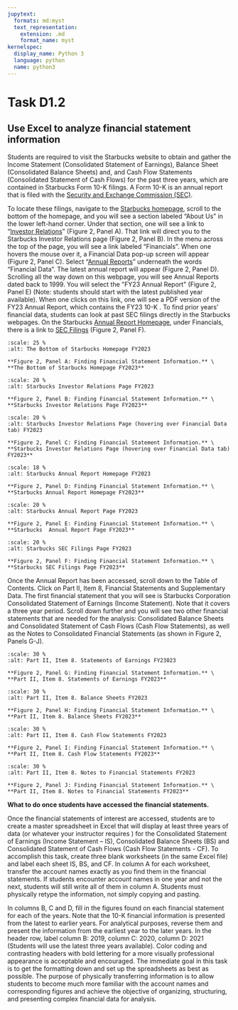 ```yaml
---
jupytext:
  formats: md:myst
  text_representation:
    extension: .md
    format_name: myst
kernelspec:
  display_name: Python 3
  language: python
  name: python3
---
```


# Task D1.2

## Use Excel to analyze financial statement information

Students are required to visit the Starbucks website to obtain and gather the Income Statement (Consolidated Statement of Earnings), Balance Sheet (Consolidated Balance Sheets) and, and Cash Flow Statements (Consolidated Statement of Cash Flows) for the past three years, which are contained in Starbucks Form 10-K filings. A Form 10-K is an annual report that is filed with the [Security and Exchange Commission (SEC)](https://www.sec.gov/).  

To locate these filings, navigate to the [Starbucks homepage](https://www.starbucks.com/), scroll to the bottom of the homepage, and you will see a section labeled “About Us” in the lower left-hand corner. Under that section, one will see a link to “[Investor Relations](https://investor.starbucks.com/ir-home/default.aspx)” (Figure 2, Panel A). That link will direct you to the Starbucks Investor Relations page (Figure 2, Panel B). In the menu across the top of the page, you will see a link labeled “Financials”. When one hovers the mouse over it, a Financial Data pop-up screen will appear (Figure 2, Panel C).  Select “[Annual Reports](https://investor.starbucks.com/financials/annual-reports/default.aspx)” underneath the words “Financial Data”.  The latest annual report will appear (Figure 2, Panel D). Scrolling all the way down on this webpage, you will see Annual Reports dated back to 1999. You will select the "FY23 Annual Report" (Figure 2, Panel E) (Note: students should start with the latest published year available). When one clicks on this link, one will see a PDF version of the FY23 Annual Report, which contains the FY23 10-K . To find prior years’ financial data, students can look at past SEC filings directly in the Starbucks webpages. On the Starbucks [Annual Report Homepage](https://investor.starbucks.com/financials/annual-reports/default.aspx), under Financials, there is a link to [SEC Filings](https://investor.starbucks.com/financials/sec-filings/default.aspx) (Figure 2, Panel F). 

```{figure} images/The_bottom_of_Starbucks_Homepage_FY2023.jpg
:scale: 25 %
:alt: The Bottom of Starbucks Homepage FY2023

**Figure 2, Panel A: Finding Financial Statement Information.** \
**The Bottom of Starbucks Homepage FY2023**
```

```{figure} images/Starbucks_Investor_Relations_Page_FY2023.jpg
:scale: 20 %
:alt: Starbucks Investor Relations Page FY2023

**Figure 2, Panel B: Finding Financial Statement Information.** \
**Starbucks Investor Relations Page FY2023**
```

```{figure} images/Starbucks_Investor_Relations_Page_(hovering_over_Financial_Data_tab)_FY2023.jpg
:scale: 20 %
:alt: Starbucks Investor Relations Page (hovering over Financial Data tab) FY2023

**Figure 2, Panel C: Finding Financial Statement Information.** \
**Starbucks Investor Relations Page (hovering over Financial Data tab) FY2023**
```

```{figure} images/Starbucks_Annual_Report_Homepage_FY2023.jpg
:scale: 18 %
:alt: Starbucks Annual Report Homepage FY2023

**Figure 2, Panel D: Finding Financial Statement Information.** \
**Starbucks Annual Report Homepage FY2023**
```

```{figure} images/Starbucks_2023_Annual_Report_Page_FY2023.jpg
:scale: 20 %
:alt: Starbucks Annual Report Page FY2023

**Figure 2, Panel E: Finding Financial Statement Information.** \
**Starbucks  Annual Report Page FY2023**
```

```{figure} images/Starbucks_SEC_Filings_Page_FY2023.jpg
:scale: 20 %
:alt: Starbucks SEC Filings Page FY2023

**Figure 2, Panel F: Finding Financial Statement Information.** \
**Starbucks SEC Filings Page FY2023**
```

Once the Annual Report has been accessed, scroll down to the Table of Contents. Click on Part II, Item 8, Financial Statements and Supplementary Data. The first financial statement that you will see is Starbucks Corporation Consolidated Statement of Earnings (Income Statement). Note that it covers a three year period. Scroll down further and you will see two other financial statements that are needed for the analysis: Consolidated Balance Sheets and Consolidated Statement of Cash Flows (Cash Flow Statements), as well as the Notes to Consolidated Financial Statements (as shown in Figure 2, Panels G-J).

```{figure} images/Statements_of_Earnings_FY2023.jpg
:scale: 30 %
:alt: Part II, Item 8. Statements of Earnings FY23023

**Figure 2, Panel G: Finding Financial Statement Information.** \
**Part II, Item 8. Statements of Earnings FY2023**
```

```{figure} images/Balance_Sheets_FY2023.jpg
:scale: 30 %
:alt: Part II, Item 8. Balance Sheets FY2023

**Figure 2, Panel H: Finding Financial Statement Information.** \
**Part II, Item 8. Balance Sheets FY2023**
```

```{figure} images/Cash_Flow_Statements_FY2023.jpg
:scale: 30 %
:alt: Part II, Item 8. Cash Flow Statements FY2023

**Figure 2, Panel I: Finding Financial Statement Information.** \
**Part II, Item 8. Cash Flow Statements FY2023**
```

```{figure} images/Notes_to_Financials_FY2023.jpg
:scale: 30 %
:alt: Part II, Item 8. Notes to Financial Statements FY2023

**Figure 2, Panel J: Finding Financial Statement Information.** \
**Part II, Item 8. Notes to Financial Statements FY2023**
```

**What to do once students have accessed the financial statements.**

Once the financial statements of interest are accessed, students are to create a master spreadsheet in Excel that will display at least three years of data (or whatever your instructor requires ) for the Consolidated Statement of Earnings (Income Statement – IS), Consolidated Balance Sheets (BS) and Consolidated Statement of Cash Flows (Cash Flow Statements - CF). To accomplish this task, create three blank worksheets (in the same Excel file) and label each sheet IS, BS, and CF. In column A for each worksheet, transfer the account names exactly as you find them in the financial statements. If students encounter account names in one year and not the next, students will still write all of them in column A. Students must physically retype the information, not simply copying and pasting.
 
In columns B, C and D, fill in the figures found on each financial statement for each of the years. Note that the 10-K financial information is presented from the latest to earlier years.  For analytical purposes, reverse them and present the information from the earliest year to the later years. In the header row, label column B: 2019, column C: 2020, column D: 2021 (Students will use the latest three years available). Color coding and contrasting headers with bold lettering for a more visually professional appearance is acceptable and encouraged. The immediate goal in this task is to get the formatting down and set up the spreadsheets as best as possible.
The purpose of physically transferring information is to allow students to become much more familiar with the account names and corresponding figures and achieve the objective of organizing, structuring, and presenting complex financial data for analysis. 
